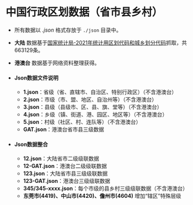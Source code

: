 # 中国行政区划数据（省市县乡村）

- 所有数据以 *.json* 格式存放于 `./json` 目录中。
- **大陆** 数据基于[国家统计局-2021年统计用区划代码和城乡划分代码](http://www.stats.gov.cn/tjsj/tjbz/tjyqhdmhcxhfdm/2021/index.html)抓取，共663129条。
- **港澳台** 数据基于网络资料整理获得。

- #### Json数据文件说明
  - **1.json**：省级（省、直辖市、自治区、特别行政区）（不含港澳台）
  - **2.json**：市级（市、盟、地区、自治州等）（不含港澳台）
  - **3.json**：县级（县级市、区、县、旗、堂等）（不含港澳台）
  - **4.json**：乡级（镇、街道、港、园区、地区等）（不含港澳台）
  - **5.json**：村级（社区、村、连队等）（不含港澳台）
  - **GAT.json**：港澳台省市县三级数据
  
- #### Json数据整合
  - **12.json**：大陆省市二级级联数据
  - **12-GAT.json**：港澳台二级级联数据
  - **123.json**：大陆省市县三级级联数据
  - **123-GAT.json**：港澳台三级级联数据
  - **345/345-xxxx.json**：每个市级的县乡村三级级联数据（不含港澳台）
  - **东莞市(4419)、中山市(4420)、儋州市(4604)** 增加“辖区”特殊层级
